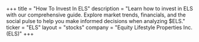 +++
title = "How To Invest In ELS"
description = "Learn how to invest in ELS with our comprehensive guide. Explore market trends, financials, and the social pulse to help you make informed decisions when analyzing $ELS."
ticker = "ELS"
layout = "stocks"
company = "Equity Lifestyle Properties Inc. (ELS)"
+++

